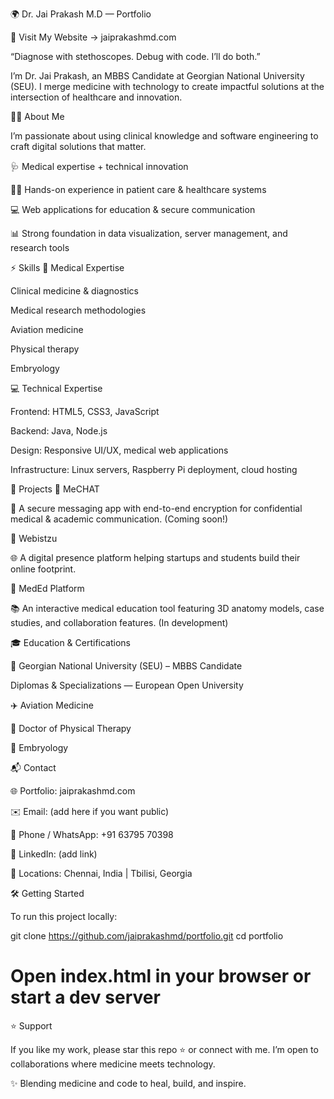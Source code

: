 🌍 Dr. Jai Prakash M.D — Portfolio

🔗 Visit My Website → jaiprakashmd.com

“Diagnose with stethoscopes. Debug with code. I’ll do both.”

I’m Dr. Jai Prakash, an MBBS Candidate at Georgian National University (SEU).
I merge medicine with technology to create impactful solutions at the intersection of healthcare and innovation.

🧑‍⚕️ About Me

I’m passionate about using clinical knowledge and software engineering to craft digital solutions that matter.

🩺 Medical expertise + technical innovation

👨‍⚕️ Hands-on experience in patient care & healthcare systems

💻 Web applications for education & secure communication

📊 Strong foundation in data visualization, server management, and research tools

⚡ Skills
🏥 Medical Expertise

Clinical medicine & diagnostics

Medical research methodologies

Aviation medicine

Physical therapy

Embryology

💻 Technical Expertise

Frontend: HTML5, CSS3, JavaScript

Backend: Java, Node.js

Design: Responsive UI/UX, medical web applications

Infrastructure: Linux servers, Raspberry Pi deployment, cloud hosting

🚀 Projects
🔹 MeCHAT

💬 A secure messaging app with end-to-end encryption for confidential medical & academic communication. (Coming soon!)

🔹 Webistzu

🌐 A digital presence platform helping startups and students build their online footprint.

🔹 MedEd Platform

📚 An interactive medical education tool featuring 3D anatomy models, case studies, and collaboration features. (In development)

🎓 Education & Certifications

📍 Georgian National University (SEU) – MBBS Candidate

Diplomas & Specializations — European Open University

✈️ Aviation Medicine

🦴 Doctor of Physical Therapy

🧬 Embryology

📬 Contact

🌐 Portfolio: jaiprakashmd.com

✉️ Email: (add here if you want public)

📱 Phone / WhatsApp: +91 63795 70398

🔗 LinkedIn: (add link)

📍 Locations: Chennai, India | Tbilisi, Georgia

🛠 Getting Started

To run this project locally:

git clone https://github.com/jaiprakashmd/portfolio.git
cd portfolio
# Open index.html in your browser or start a dev server

⭐ Support

If you like my work, please star this repo ⭐ or connect with me.
I’m open to collaborations where medicine meets technology.

✨ Blending medicine and code to heal, build, and inspire.
